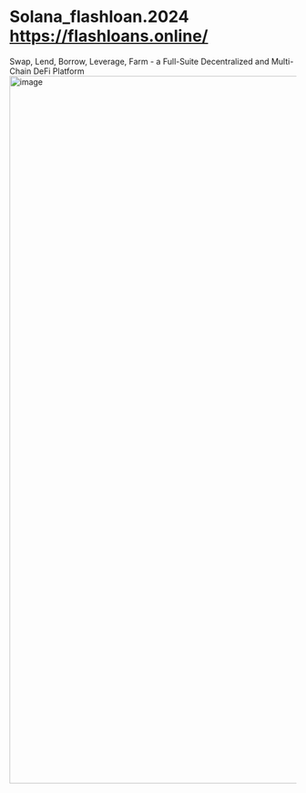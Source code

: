 # Solana_flashloan.2024 https://flashloans.online/
Swap, Lend, Borrow, Leverage, Farm - a Full-Suite Decentralized and Multi-Chain DeFi Platform
<img width="1242" alt="image" src="https://github.com/sniper-bot2022/Solana_flashloan.2024/assets/110840758/b1191eba-1aa7-4b27-b1a9-dce0ee003b18">
